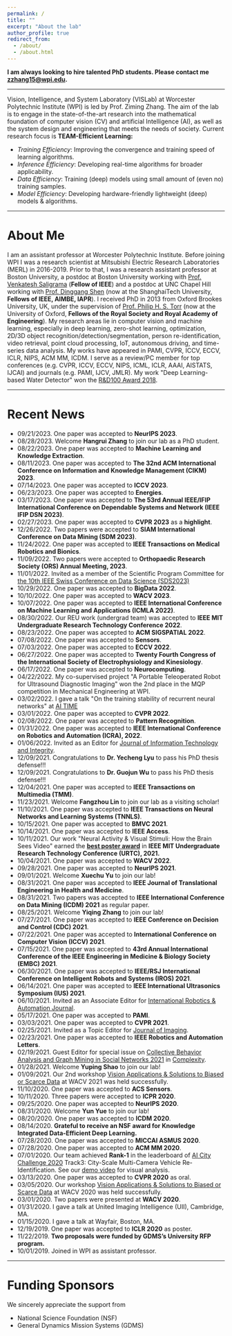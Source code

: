 ```yaml
---
permalink: /
title: ""
excerpt: "About the lab"
author_profile: true
redirect_from: 
  - /about/
  - /about.html
---
```


**I am always looking to hire talented PhD students. Please contact me <zzhang15@wpi.edu>.**

---

Vision, Intelligence, and System Laboratory (VISLab) at Worcester Polytechnic Institute (WPI) is led by Prof. Ziming Zhang. The aim of the lab is to engage in the state-of-the-art research into the mathematical foundation of computer vision (CV) and artificial Intelligence (AI), as well as the system design and engineering that meets the needs of society. Current research focus is **TEAM-Efficient Learning:** 
* *Training Efficiency*: Improving the convergence and training speed of learning algorithms.
* *Inference Efficiency*: Developing real-time algorithms for broader applicability.
* *Data Efficiency*: Training (deep) models using small amount of (even no) training samples.
* *Model Efficiency*: Developing hardware-friendly lightweight (deep) models & algorithms.

---

# About Me
I am an assistant professor at Worcester Polytechnic Institute. Before joining WPI I was a research scientist at Mitsubishi Electric Research Laboratories (MERL) in 2016-2019. Prior to that, I was a research assistant professor at Boston University, a postdoc at Boston University working with [Prof. Venkatesh Saligrama](sites.bu.edu/data) (**Fellow of IEEE**) and a postdoc at UNC Chapel Hill working with [Prof. Dinggang Shen](http://shen.web.unc.edu) (now at the ShanghaiTech University, **Fellows of IEEE, AIMBE, IAPR**). I received PhD in 2013 from Oxford Brookes University, UK, under the supervision of [Prof. Philip H. S. Torr](http://www.robots.ox.ac.uk/~tvg/) (now at the University of Oxford, **Fellows of the Royal Society and Royal Academy of Engineering**). My research areas lie in computer vision and machine learning, especially in deep learning, zero-shot learning, optimization, 2D/3D object recognition/detection/segmentation, person re-identification, video retrieval, point cloud processing, IoT, autonomous driving, and time-series data analysis. My works have appeared in PAMI, CVPR, ICCV, ECCV, ICLR, NIPS, ACM MM, ICDM. I serve as a review/PC member for top conferences (e.g. CVPR, ICCV, ECCV, NIPS, ICML, ICLR, AAAI, AISTATS, IJCAI) and journals (e.g. PAMI, IJCV, JMLR). My work "Deep Learning-based Water Detector" won the [R&D100 Award 2018](https://www.merl.com/news/award-20181116-1254).

---

# Recent News
* 09/21/2023. One paper was accepted to **NeurIPS 2023**.
* 08/28/2023. Welcome **Hangrui Zhang** to join our lab as a PhD student.
* 08/22/2023. One paper was accepted to **Machine Learning and Knowledge Extraction**.
* 08/11/2023. One paper was accepted to **The 32nd ACM International Conference on Information and Knowledge Management (CIKM) 2023**.
* 07/14/2023. One paper was accepted to **ICCV 2023**.
* 06/23/2023. One paper was accepted to **Energies**.
* 03/17/2023. One paper was accepted to **The 53rd Annual IEEE/IFIP International Conference on Dependable Systems and Network (IEEE IFIP DSN 2023)**.
* 02/27/2023. One paper was accepted to **CVPR 2023** as a **highlight**.
* 12/26/2022. Two papers were accepted to **SIAM International Conference on Data Mining (SDM 2023)**.
* 11/24/2022. One paper was accepted to **IEEE Transactions on Medical Robotics and Bionics**.
* 11/09/2022. Two papers were accepted to **Orthopaedic Research Society (ORS) Annual Meeting, 2023**.
* 11/01/2022. Invited as a member of the Scientific Program Committee for [the 10th IEEE Swiss Conference on Data Science (SDS2023)](https://www.sds2022.ch)
* 10/29/2022. One paper was accepted to **BigData 2022**.
* 10/10/2022. One paper was accepted to **WACV 2023**.
* 10/07/2022. One paper was accepted to **IEEE International Conference on Machine Learning and Applications (ICMLA 2022)**.
* 08/30/2022. Our REU work (undergrad team) was accepted to **IEEE MIT Undergraduate Research Technology Conference 2022**.
* 08/23/2022. One paper was accepted to **ACM SIGSPATIAL 2022**.
* 07/08/2022. One paper was accepted to **Sensors**.
* 07/03/2022. One paper was accepted to **ECCV 2022**.
* 06/27/2022. One paper was accepted to **Twenty Fourth Congress of the International Society of Electrophysiology and Kinesiology**.
* 06/17/2022. One paper was accepted to **Neurocomputing**.
* 04/22/2022. My co-supervised project "A Portable Teleoperated Robot for Ultrasound Diagnostic Imaging" won the 2nd place in the MQP competition in Mechanical Engineering at WPI.
* 03/02/2022. I gave a talk "On the training stability of recurrent neural networks" at [AI TIME](http://www.aitime.cn)
* 03/01/2022. One paper was accepted to **CVPR 2022**.
* 02/08/2022. One paper was accepted to **Pattern Recognition**.
* 01/31/2022. One paper was accepted to **IEEE International Conference on Robotics and Automation (ICRA), 2022**.
* 01/06/2022. Invited as an Editor for [Journal of Information Technology and Integrity](https://gexinonline.com/journal/journal-of-information-technology-and-integrity/).
* 12/09/2021. Congratulations to **Dr. Yecheng Lyu** to pass his PhD thesis defense!!!
* 12/09/2021. Congratulations to **Dr. Guojun Wu** to pass his PhD thesis defense!!!
* 12/04/2021. One paper was accepted to **IEEE Transactions on Multimedia (TMM)**.
* 11/23/2021. Welcome **Fangzhou Lin** to join our lab as a visiting scholar!
* 11/10/2021. One paper was accepted to **IEEE Transactions on Neural Networks and Learning Systems (TNNLS)**.
* 10/15/2021. One paper was accepted to **BMVC 2021**.
* 10/14/2021. One paper was accepted to **IEEE Access**.
* 10/11/2021. Our work "Neural Activity & Visual Stimuli: How the Brain Sees Video" earned the [**best poster award**](https://www.youtube.com/watch?v=-BV2B5okz_s&list=PL2yP2hgZp_0pUavqp8Fr26fZc_3qWzR5y&index=10) in **IEEE MIT Undergraduate Research Technology Conference (URTC), 2021.**
* 10/04/2021. One paper was accepted to **WACV 2022**.
* 09/28/2021. One paper was accepted to **NeurIPS 2021**.
* 09/01/2021. Welcome **Xuechu Yu** to join our lab!
* 08/31/2021. One paper was accepted to **IEEE Journal of Translational Engineering in Health and Medicine**.
* 08/31/2021. Two papers was accepted to **IEEE International Conference on Data Mining (ICDM) 2021** as regular paper.
* 08/25/2021. Welcome **Yiqing Zhang** to join our lab!
* 07/27/2021. One paper was accepted to **IEEE Conference on Decision and Control (CDC) 2021**.
* 07/22/2021. One paper was accepted to **International Conference on Computer Vision (ICCV) 2021**.
* 07/15/2021. One paper was accepted to **43rd Annual International Conference of the IEEE Engineering in Medicine & Biology Society (EMBC) 2021**.
* 06/30/2021. One paper was accepted to **IEEE/RSJ International Conference on Intelligent Robots and Systems (IROS) 2021**.
* 06/14/2021. One paper was accepted to **IEEE International Ultrasonics Symposium (IUS) 2021**.
* 06/10/2021. Invited as an Associate Editor for [International Robotics & Automation Journal](https://medcraveonline.com/IRATJ/).
* 05/17/2021. One paper was accepted to **PAMI**.
* 03/03/2021. One paper was accepted to **CVPR 2021**.
* 02/25/2021. Invited as a Topic Editor for [Journal of Imaging](https://www.mdpi.com/journal/jimaging/).
* 02/23/2021. One paper was accepted to **IEEE Robotics and Automation Letters**.
* 02/19/2021. Guest Editor for special issue on [Collective Behavior Analysis and Graph Mining in Social Networks 2021](https://www.hindawi.com/journals/complexity/si/486242/) in [Complexity](https://www.hindawi.com/journals/complexity).
* 01/28/2021. Welcome **Yuping Shao** to join our lab!
* 01/09/2021. Our 2nd workshop [Vision Applications & Solutions to Biased or Scarce Data](https://wvasbsd.github.io/2021/index.html) at WACV 2021 was held successfully. 
* 11/10/2020. One paper was accepted to **ACS Sensors**.
* 10/11/2020. Three papers were accepted to **ICPR 2020**.
* 09/25/2020. One paper was accepted to **NeurIPS 2020**.
* 08/31/2020. Welcome **Yun Yue** to join our lab!
* 08/20/2020. One paper was accepted to **ICDM 2020**.
* 08/14/2020. **Grateful to receive an NSF award for Knowledge Integrated Data-Efficient Deep Learning.**
* 07/28/2020. One paper was accepted to **MICCAI ASMUS 2020**.
* 07/28/2020. One paper was accepted to **ACM MM 2020**.
* 07/01/2020. Our team achieved **Rank-1** in the leaderboard of [AI City Challenge 2020](https://www.aicitychallenge.org) Track3: City-Scale Multi-Camera Vehicle Re-Identification. See our [demo video](https://www.youtube.com/watch?v=ZR69HMsASqc&feature=youtu.be) for visual analysis.
* 03/13/2020. One paper was accepted to **CVPR 2020** as oral.
* 03/05/2020. Our workshop [Vision Applications & Solutions to Biased or Scarce Data](https://wvasbsd.github.io/2020/index.html) at WACV 2020 was held successfully.
* 03/01/2020. Two papers were presented at **WACV 2020**.
* 01/31/2020. I gave a talk at United Imaging Intelligence (UII), Cambridge, MA.
* 01/15/2020. I gave a talk at Wayfair, Boston, MA.
* 12/19/2019. One paper was accepted to **ICLR 2020** as poster.
* 11/22/2019. **Two proposals were funded by GDMS’s University RFP program.**
* 10/01/2019. Joined in WPI as assistant professor. 

---

# Funding Sponsors 
We sincerely appreciate the support from 
* National Science Foundation (NSF)
* General Dynamics Mission Systems (GDMS)


